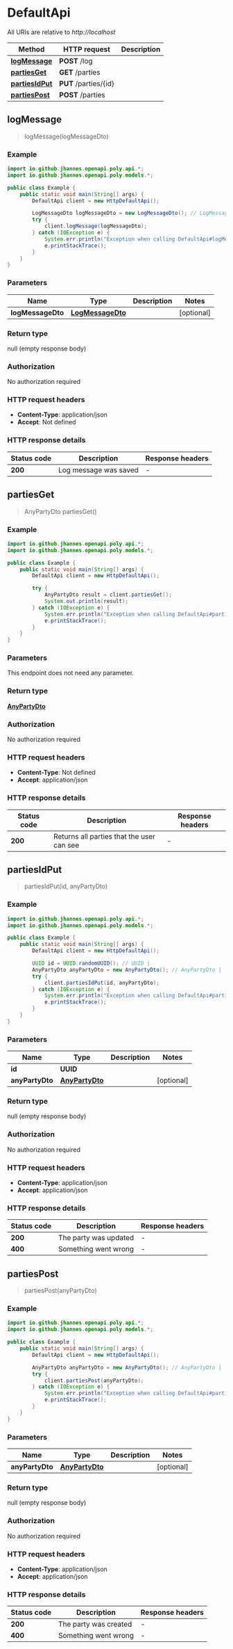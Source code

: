 # DefaultApi

All URIs are relative to *http://localhost*

Method | HTTP request | Description
------------- | ------------- | -------------
[**logMessage**](DefaultApi.md#logMessage) | **POST** /log | 
[**partiesGet**](DefaultApi.md#partiesGet) | **GET** /parties | 
[**partiesIdPut**](DefaultApi.md#partiesIdPut) | **PUT** /parties/{id} | 
[**partiesPost**](DefaultApi.md#partiesPost) | **POST** /parties | 



## logMessage

> logMessage(logMessageDto)



### Example

```java
import io.github.jhannes.openapi.poly.api.*;
import io.github.jhannes.openapi.poly.models.*;

public class Example {
    public static void main(String[] args) {
        DefaultApi client = new HttpDefaultApi();

        LogMessageDto logMessageDto = new LogMessageDto(); // LogMessageDto | 
        try {
            client.logMessage(logMessageDto);
        } catch (IOException e) {
            System.err.println("Exception when calling DefaultApi#logMessage");
            e.printStackTrace();
        }
    }
}
```

### Parameters


Name | Type | Description  | Notes
------------- | ------------- | ------------- | -------------
 **logMessageDto** | [**LogMessageDto**](LogMessageDto.md)|  | [optional]

### Return type

null (empty response body)

### Authorization

No authorization required

### HTTP request headers

- **Content-Type**: application/json
- **Accept**: Not defined

### HTTP response details
| Status code | Description | Response headers |
|-------------|-------------|------------------|
| **200** | Log message was saved |  -  |


## partiesGet

> AnyPartyDto partiesGet()



### Example

```java
import io.github.jhannes.openapi.poly.api.*;
import io.github.jhannes.openapi.poly.models.*;

public class Example {
    public static void main(String[] args) {
        DefaultApi client = new HttpDefaultApi();

        try {
            AnyPartyDto result = client.partiesGet();
            System.out.println(result);
        } catch (IOException e) {
            System.err.println("Exception when calling DefaultApi#partiesGet");
            e.printStackTrace();
        }
    }
}
```

### Parameters

This endpoint does not need any parameter.

### Return type

[**AnyPartyDto**](AnyPartyDto.md)

### Authorization

No authorization required

### HTTP request headers

- **Content-Type**: Not defined
- **Accept**: application/json

### HTTP response details
| Status code | Description | Response headers |
|-------------|-------------|------------------|
| **200** | Returns all parties that the user can see |  -  |


## partiesIdPut

> partiesIdPut(id, anyPartyDto)



### Example

```java
import io.github.jhannes.openapi.poly.api.*;
import io.github.jhannes.openapi.poly.models.*;

public class Example {
    public static void main(String[] args) {
        DefaultApi client = new HttpDefaultApi();

        UUID id = UUID.randomUUID(); // UUID | 
        AnyPartyDto anyPartyDto = new AnyPartyDto(); // AnyPartyDto | 
        try {
            client.partiesIdPut(id, anyPartyDto);
        } catch (IOException e) {
            System.err.println("Exception when calling DefaultApi#partiesIdPut");
            e.printStackTrace();
        }
    }
}
```

### Parameters


Name | Type | Description  | Notes
------------- | ------------- | ------------- | -------------
 **id** | **UUID**|  |
 **anyPartyDto** | [**AnyPartyDto**](AnyPartyDto.md)|  | [optional]

### Return type

null (empty response body)

### Authorization

No authorization required

### HTTP request headers

- **Content-Type**: application/json
- **Accept**: application/json

### HTTP response details
| Status code | Description | Response headers |
|-------------|-------------|------------------|
| **200** | The party was updated |  -  |
| **400** | Something went wrong |  -  |


## partiesPost

> partiesPost(anyPartyDto)



### Example

```java
import io.github.jhannes.openapi.poly.api.*;
import io.github.jhannes.openapi.poly.models.*;

public class Example {
    public static void main(String[] args) {
        DefaultApi client = new HttpDefaultApi();

        AnyPartyDto anyPartyDto = new AnyPartyDto(); // AnyPartyDto | 
        try {
            client.partiesPost(anyPartyDto);
        } catch (IOException e) {
            System.err.println("Exception when calling DefaultApi#partiesPost");
            e.printStackTrace();
        }
    }
}
```

### Parameters


Name | Type | Description  | Notes
------------- | ------------- | ------------- | -------------
 **anyPartyDto** | [**AnyPartyDto**](AnyPartyDto.md)|  | [optional]

### Return type

null (empty response body)

### Authorization

No authorization required

### HTTP request headers

- **Content-Type**: application/json
- **Accept**: application/json

### HTTP response details
| Status code | Description | Response headers |
|-------------|-------------|------------------|
| **200** | The party was created |  -  |
| **400** | Something went wrong |  -  |

